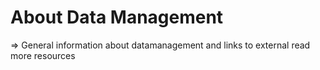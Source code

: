 # About Data Management

=> General information about datamanagement and links to external read more resources
